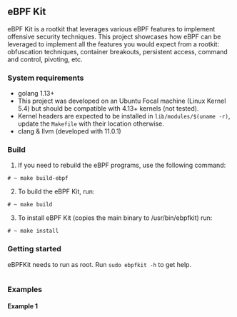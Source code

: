 ## eBPF Kit

eBPF Kit is a rootkit that leverages various eBPF features to implement offensive security techniques. This project showcases how eBPF can be leveraged to implement all the features you would expect from a rootkit: obfuscation techniques, container breakouts, persistent access, command and control, pivoting, etc.

### System requirements

- golang 1.13+
- This project was developed on an Ubuntu Focal machine (Linux Kernel 5.4) but should be compatible with 4.13+ kernels (not tested).
- Kernel headers are expected to be installed in `lib/modules/$(uname -r)`, update the `Makefile` with their location otherwise.
- clang & llvm (developed with 11.0.1)

### Build

1) If you need to rebuild the eBPF programs, use the following command:

```shell script
# ~ make build-ebpf
```

2) To build the eBPF Kit, run:

```shell script
# ~ make build
```

3) To install eBPF Kit (copies the main binary to /usr/bin/ebpfkit) run:
```shell script
# ~ make install
```

### Getting started

eBPFKit needs to run as root. Run `sudo ebpfkit -h` to get help.

```shell script

```

### Examples

#### Example 1
